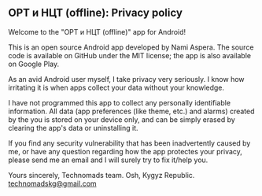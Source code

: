 ## ОРТ и НЦТ (offline): Privacy policy

Welcome to the "ОРТ и НЦТ (offline)" app for Android!

This is an open source Android app developed by Nami Aspera. The source code is available on GitHub under the MIT license; the app is also available on Google Play.

As an avid Android user myself, I take privacy very seriously. I know how irritating it is when apps collect your data without your knowledge.

I have not programmed this app to collect any personally identifiable information. All data (app preferences (like theme, etc.) and alarms) created by the you is stored on your device only, and can be simply erased by clearing the app's data or uninstalling it.

If you find any security vulnerability that has been inadvertently caused by me, or have any question regarding how the app protectes your privacy, please send me an email and I will surely try to fix it/help you.

Yours sincerely,
Technomads team.
Osh, Kygyz Republic.
technomadskg@gmail.com
